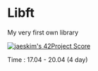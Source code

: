# Libft
My very first own library

[![jaeskim's 42Project Score](https://badge42.herokuapp.com/api/project/gmother/Libft)](https://github.com/JaeSeoKim/badge42)

Time   : 17.04 - 20.04 (4 day)
